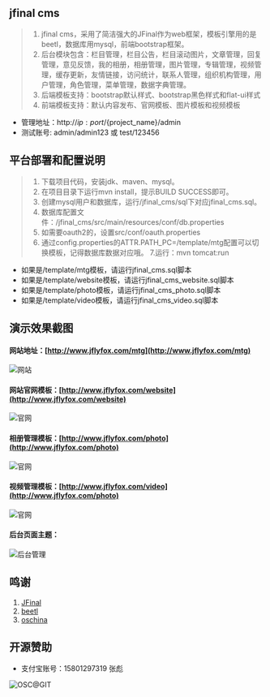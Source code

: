 jfinal cms
------------------------

> 1. jfinal cms，采用了简洁强大的JFinal作为web框架，模板引擎用的是beetl，数据库用mysql，前端bootstrap框架。 
> 2. 后台模块包含：栏目管理，栏目公告，栏目滚动图片，文章管理，回复管理，意见反馈，我的相册，相册管理，图片管理，专辑管理，视频管理，缓存更新，友情链接，访问统计，联系人管理，组织机构管理，用户管理，角色管理，菜单管理，数据字典管理。
> 3. 后端模板支持：bootstrap默认样式、bootstrap黑色样式和flat-ui样式
> 4. 前端模板支持：默认内容发布、官网模板、图片模板和视频模板

* 管理地址：http://${ip:port}/${project_name}/admin
* 测试账号: admin/admin123 或 test/123456

平台部署和配置说明
------------------------

> 1. 下载项目代码，安装jdk、maven、mysql。
> 2. 在项目目录下运行mvn install，提示BUILD SUCCESS即可。
> 3. 创建mysql用户和数据库，运行/jfinal_cms/sql下对应jfinal_cms.sql。
> 4. 数据库配置文件：/jfinal_cms/src/main/resources/conf/db.properties
> 5. 如需要oauth2的，设置src/conf/oauth.properties
> 6. 通过config.properties的ATTR.PATH_PC=/template/mtg配置可以切换模板，记得数据库数据对应哦。
> 7.运行：mvn tomcat:run

* 如果是/template/mtg模板，请运行jfinal_cms.sql脚本
* 如果是/template/website模板，请运行jfinal_cms_website.sql脚本
* 如果是/template/photo模板，请运行jfinal_cms_photo.sql脚本
* 如果是/template/video模板，请运行jfinal_cms_video.sql脚本

演示效果截图
------------------------

#### 网站地址：[http://www.jflyfox.com/mtg](http://www.jflyfox.com/mtg) ####
![网站](http://static.oschina.net/uploads/img/201601/21022316_Nk5M.gif "jfinal cms")

#### 网站官网模板：[http://www.jflyfox.com/website](http://www.jflyfox.com/website) ####
![官网](http://static.oschina.net/uploads/img/201601/21022316_XkxY.gif "jfinal cms")

#### 相册管理模板：[http://www.jflyfox.com/photo](http://www.jflyfox.com/photo) ####
![官网](http://i11.tietuku.com/2428dbfd83dee15b.gif "jfinal cms")

#### 视频管理模板：[http://www.jflyfox.com/video](http://www.jflyfox.com/photo) ####
![官网](http://i11.tietuku.com/1ef2bd3516244ff3.gif "jfinal cms")

#### 后台页面主题： ####
![后台管理](http://i4.tietuku.com/3fd03e19f8c4e33b.gif "jfinal cms")

鸣谢
------------------------

 1. [JFinal](http://www.oschina.net/p/jfinal)
 2. [beetl](http://ibeetl.com/community/)
 3. [oschina](http://www.oschina.net/)

开源赞助
------------------------

* 支付宝账号：15801297319 张彪

![OSC@GIT](http://static.oschina.net/uploads/space/2015/0213/104940_ZKNb_166354.png "开源赞助我(支付宝)")